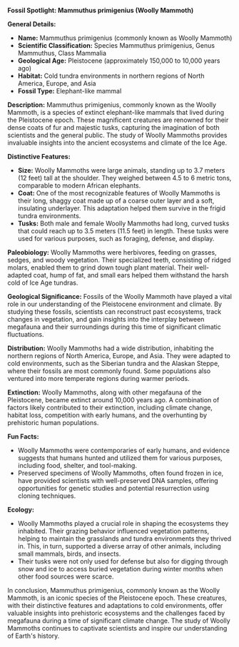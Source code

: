 **Fossil Spotlight: Mammuthus primigenius (Woolly Mammoth)**

**General Details:**
- **Name:** Mammuthus primigenius (commonly known as Woolly Mammoth)
- **Scientific Classification:** Species Mammuthus primigenius, Genus Mammuthus, Class Mammalia
- **Geological Age:** Pleistocene (approximately 150,000 to 10,000 years ago)
- **Habitat:** Cold tundra environments in northern regions of North America, Europe, and Asia
- **Fossil Type:** Elephant-like mammal

**Description:**
Mammuthus primigenius, commonly known as the Woolly Mammoth, is a species of extinct elephant-like mammals that lived during the Pleistocene epoch. These magnificent creatures are renowned for their dense coats of fur and majestic tusks, capturing the imagination of both scientists and the general public. The study of Woolly Mammoths provides invaluable insights into the ancient ecosystems and climate of the Ice Age.

**Distinctive Features:**
- **Size:** Woolly Mammoths were large animals, standing up to 3.7 meters (12 feet) tall at the shoulder. They weighed between 4.5 to 6 metric tons, comparable to modern African elephants.
- **Coat:** One of the most recognizable features of Woolly Mammoths is their long, shaggy coat made up of a coarse outer layer and a soft, insulating underlayer. This adaptation helped them survive in the frigid tundra environments.
- **Tusks:** Both male and female Woolly Mammoths had long, curved tusks that could reach up to 3.5 meters (11.5 feet) in length. These tusks were used for various purposes, such as foraging, defense, and display.

**Paleobiology:**
Woolly Mammoths were herbivores, feeding on grasses, sedges, and woody vegetation. Their specialized teeth, consisting of ridged molars, enabled them to grind down tough plant material. Their well-adapted coat, hump of fat, and small ears helped them withstand the harsh cold of Ice Age tundras.

**Geological Significance:**
Fossils of the Woolly Mammoth have played a vital role in our understanding of the Pleistocene environment and climate. By studying these fossils, scientists can reconstruct past ecosystems, track changes in vegetation, and gain insights into the interplay between megafauna and their surroundings during this time of significant climatic fluctuations.

**Distribution:**
Woolly Mammoths had a wide distribution, inhabiting the northern regions of North America, Europe, and Asia. They were adapted to cold environments, such as the Siberian tundra and the Alaskan Steppe, where their fossils are most commonly found. Some populations also ventured into more temperate regions during warmer periods.

**Extinction:**
Woolly Mammoths, along with other megafauna of the Pleistocene, became extinct around 10,000 years ago. A combination of factors likely contributed to their extinction, including climate change, habitat loss, competition with early humans, and the overhunting by prehistoric human populations.

**Fun Facts:**
- Woolly Mammoths were contemporaries of early humans, and evidence suggests that humans hunted and utilized them for various purposes, including food, shelter, and tool-making.
- Preserved specimens of Woolly Mammoths, often found frozen in ice, have provided scientists with well-preserved DNA samples, offering opportunities for genetic studies and potential resurrection using cloning techniques.

**Ecology:**
- Woolly Mammoths played a crucial role in shaping the ecosystems they inhabited. Their grazing behavior influenced vegetation patterns, helping to maintain the grasslands and tundra environments they thrived in. This, in turn, supported a diverse array of other animals, including small mammals, birds, and insects.
- Their tusks were not only used for defense but also for digging through snow and ice to access buried vegetation during winter months when other food sources were scarce.

In conclusion, Mammuthus primigenius, commonly known as the Woolly Mammoth, is an iconic species of the Pleistocene epoch. These creatures, with their distinctive features and adaptations to cold environments, offer valuable insights into prehistoric ecosystems and the challenges faced by megafauna during a time of significant climate change. The study of Woolly Mammoths continues to captivate scientists and inspire our understanding of Earth's history.